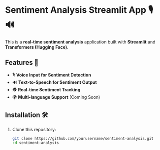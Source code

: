 # Sentiment Analysis Streamlit App 🎙️🔊

This is a **real-time sentiment analysis** application built with **Streamlit** and **Transformers (Hugging Face)**.

## Features 🚀
- 🎙️ **Voice Input for Sentiment Detection**
- 🔊 **Text-to-Speech for Sentiment Output**
- 🕵️ **Real-time Sentiment Tracking**
- 🌍 **Multi-language Support** (Coming Soon)

## Installation 🛠️
1. Clone this repository:
   ```bash
   git clone https://github.com/yourusername/sentiment-analysis.git
   cd sentiment-analysis

